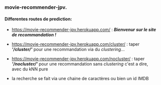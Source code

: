 ### movie-recommender-jpv.

#### Differentes routes de prediction:
* https://movie-recommender-jpv.herokuapp.com/ : ***Bienvenur sur le site de recommandation !*** 
* https://movie-recommender-jpv.herokuapp.com/cluster/ : taper ***'/cluster/'*** pour une recommandation via du *clustering*...
* https://movie-recommender-jpv.herokuapp.com/nocluster/ : taper ***'/nocluster/'*** pour une recommandation sans *clustering* c'est a dire, avec du kNN pure

* la recherche se fait via une chaine de caractères ou bien un id IMDB

